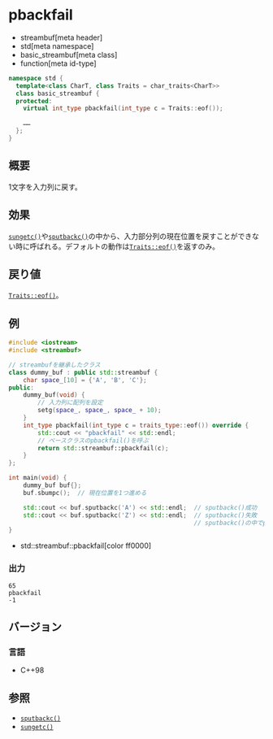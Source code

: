 # pbackfail
* streambuf[meta header]
* std[meta namespace]
* basic_streambuf[meta class]
* function[meta id-type]

```cpp
namespace std {
  template<class CharT, class Traits = char_traits<CharT>>
  class basic_streambuf {
  protected:
    virtual int_type pbackfail(int_type c = Traits::eof());

    ……
  };
}
```

## 概要
1文字を入力列に戻す。

## 効果
[`sungetc()`](sungetc.md)や[`sputbackc()`](sputbackc.md)の中から、入力部分列の現在位置を戻すことができない時に呼ばれる。デフォルトの動作は[`Traits::eof()`](../../string/char_traits/eof.md)を返すのみ。

## 戻り値
[`Traits::eof()`](../../string/char_traits/eof.md)。

## 例
```cpp example
#include <iostream>
#include <streambuf>

// streambufを継承したクラス
class dummy_buf : public std::streambuf {
    char space_[10] = {'A', 'B', 'C'};
public:
    dummy_buf(void) {
        // 入力列に配列を設定
        setg(space_, space_, space_ + 10);
    }
    int_type pbackfail(int_type c = traits_type::eof()) override {
        std::cout << "pbackfail" << std::endl;
        // ベースクラスのpbackfail()を呼ぶ
        return std::streambuf::pbackfail(c);
    }
};

int main(void) {
    dummy_buf buf{};
    buf.sbumpc();  // 現在位置を1つ進める

    std::cout << buf.sputbackc('A') << std::endl;  // sputbackc()成功
    std::cout << buf.sputbackc('Z') << std::endl;  // sputbackc()失敗
                                                   // sputbackc()の中でpbackfail()が呼ばれる
}
```
* std::streambuf::pbackfail[color ff0000]

### 出力
```
65
pbackfail
-1
```

## バージョン
### 言語
- C++98

## 参照
- [`sputbackc()`](sputbackc.md)
- [`sungetc()`](sungetc.md)
